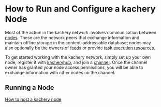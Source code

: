 # How to Run and Configure a kachery Node

Most of the action in the kachery network involves communication between
[nodes](./node.md). These are the network peers that exchange information
and maintain offline storage in the content-addressable database; nodes
may also optionally be the owners of [feeds](./feeds.md) or provide
[task execution resources](tasks.md).

To get started working with the kachery network, simply set up your
own node, register it with [kacheryhub](./hub.md), and join a [channel](./channel.md). Once the
channel owner has granted your node access permissions, you will be able
to exchange information with other nodes on the channel.

## Running a Node

[How to host a kachery node](../src/markdown/hostKacheryNode)